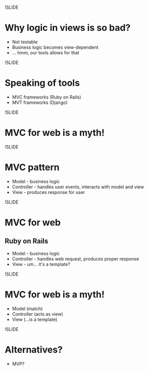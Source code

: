 !SLIDE
# Why logic in views is so bad?

* Not testable
* Business logic becomes view-dependent
* ... hmm, our tools allows for that

!SLIDE
# Speaking of tools

* MVC frameworks (Ruby on Rails)
* MVT frameworks (Django)

!SLIDE
# MVC for web is a myth!

!SLIDE
# MVC pattern

* Model - business logic
* Controller - handles user events, interacts with model and view
* View - produces response for user

!SLIDE
# MVC for web

## Ruby on Rails

* Model - business logic
* Controller - handles web request, produces proper response
* View - um... it's a template?

!SLIDE
# MVC for web is a myth!

* Model (match)
* Controller (acts as view)
* View (...is a template)

!SLIDE
# Alternatives?

* MVP?
